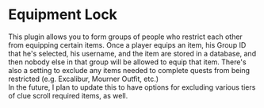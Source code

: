 # Equipment Lock
This plugin allows you to form groups of people who restrict each other from equipping certain items. 
Once a player equips an item, his Group ID that he's selected, his username, and the item are stored in a database, and then nobody else in that group will be allowed to equip that item.
There's also a setting to exclude any items needed to complete quests from being restricted (e.g. Excalibur, Mourner Outfit, etc.)  
In the future, I plan to update this to have options for excluding various tiers of clue scroll required items, as well.
